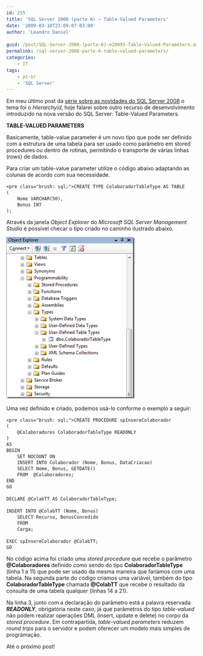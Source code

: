 ```yaml
---
id: 255
title: 'SQL Server 2008 (parte 6) – Table-Valued Parameters'
date: '2009-03-18T23:09:07-03:00'
author: 'Leandro Daniel'

guid: /post/SQL-Server-2008-(parte-6)-e28093-Table-Valued-Parameters.aspx
permalink: /sql-server-2008-parte-6-table-valued-parameters/
categories:
    - IT
tags:
    - pt-br
    - 'SQL Server'
---
```


Em meu último post da [série sobre as novidades do SQL Server 2008](http://www.leandrodaniel.com/?tag=/sql+server+2008) o tema foi o *Hierarchyid*, hoje falarei sobre outro recurso de desenvolvimento introduzido na nova versão do SQL Server: Table-Valued Parameters.

 **TABLE-VALUED PARAMETERS**

Basicamente, table-value parameter é um novo tipo que pode ser definido com a estrutura de uma tabela para ser usado como parâmetro em stored procedures ou dentro de rotinas, permitindo o transporte de várias linhas (rows) de dados.

Para criar um table-value parameter utilize o código abaixo adaptando as colunas de acordo com sua necessidade.

```
<pre class="brush: sql;">CREATE TYPE ColaboradorTableType AS TABLE 
( 
    Nome VARCHAR(50),
    Bonus INT 
);
```

Através da janela *Object Explorer* do *Microsoft SQL Server Management Studio* é possível checar o tipo criado no caminho ilustrado abaixo.

 ![tablavalue](/assets/pics/WindowsLiveWriter/SQLServer2008parte6HierarchyidDataType_144A7/tablavalue_10f3fb39-0b06-4912-98c6-0527e0bc49ad.gif "tablavalue")

Uma vez definido e criado, podemos usá-lo conforme o exemplo a seguir:

```
<pre class="brush: sql;">CREATE PROCEDURE spInsereColaborador
(
    @Colaboradores ColaboradorTableType READONLY
)
AS 
BEGIN    
    SET NOCOUNT ON
    INSERT INTO Colaborador (Nome, Bonus, DataCriacao)
    SELECT Nome, Bonus, GETDATE()
    FROM  @Colaboradores;
END   
GO

DECLARE @ColabTT AS ColaboradorTableType;

INSERT INTO @ColabTT (Nome, Bonus)
    SELECT Recurso, BonusConcedido
    FROM 
    Carga;

EXEC spInsereColaborador @ColabTT;
GO
```

No código acima foi criado uma *stored procedure* que recebe o parâmetro **@Colaboradores** definido como sendo do tipo **ColaboradorTableType** (linha 1 a 11) que pode ser usado da mesma maneira que faríamos com uma tabela. Na segunda parte do código criamos uma variável, também do tipo **ColaboradorTableType** chamada **@ColabTT** que recebe o resultado da consulta de uma tabela qualquer (linhas 14 a 21).

Na linha 3, junto com a declaração do parâmetro está a palavra reservada ***READONLY***, obrigatória neste caso, já que parâmetros do tipo *table-valued* não podem realizar operações DML (insert, update e delete) no corpo da *stored procedure*. Em contrapartida, *table-valued* *parameters* reduzem *round trips* para o servidor e podem oferecer um modelo mais simples de programação.

Até o próximo post!
